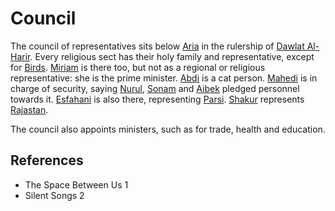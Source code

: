 # Council
The council of representatives sits below [Aria](../Aria.md) in the rulership of [Dawlat Al-Harir](../../Location/Dawlat%20Al-Harir.md). Every religious sect has their holy family and representative, except for [Birds](Bird).
[Miriam](../Miriam.md) is there too, but not as a regional or religious representative: she is the prime minister.
[Abdi](../Abdi.md) is a cat person.
[Mahedi](Mahedi) is in charge of security, saying [Nurul](Nurul), [Sonam](Sonam) and [Aibek](Aibek) pledged personnel towards it.
[Esfahani](../Esfahani.md) is also there, representing [Parsi](Location/Region/Parsi.md).
[Shakur](../Shakur.md) represents [Rajastan](Location/Region/Rajastan.md).

The council also appoints ministers, such as for trade, health and education.

## References
- The Space Between Us 1
- Silent Songs 2
